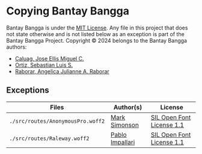 # Copying Bantay Bangga

Bantay Bangga is under the [MIT License](./LICENSE.md). Any file in this project that does not state otherwise and is not listed below as an exception is part of the Bantay Bangga Project. Copyright &copy; 2024 belongs to the Bantay Bangga authors:

-   [Caluag, Jose Ellis Miguel C.](https://github.com/Dox-Dev)
-   [Ortiz, Sebastian Luis S.](https://github.com/BastiDood)
-   [Raborar, Angelica Julianne A. Raborar](https://github.com/Anjellyrika)

## Exceptions

| Files                             | Author(s)                                                              | License                                                                                                                 |
| --------------------------------- | ---------------------------------------------------------------------- | ----------------------------------------------------------------------------------------------------------------------- |
| `./src/routes/AnonymousPro.woff2` | [Mark Simonson](https://www.marksimonson.com/fonts/view/anonymous-pro) | [SIL Open Font License 1.1](https://openfontlicense.org/)                                                               |
| `./src/routes/Raleway.woff2`      | [Pablo Impallari](https://github.com/impallari)                        | [SIL Open Font License 1.1](https://github.com/impallari/Raleway/blob/6c67ab1f7aa65c442bd2745bb9d4ef1cd7bc01fa/OFL.txt) |
